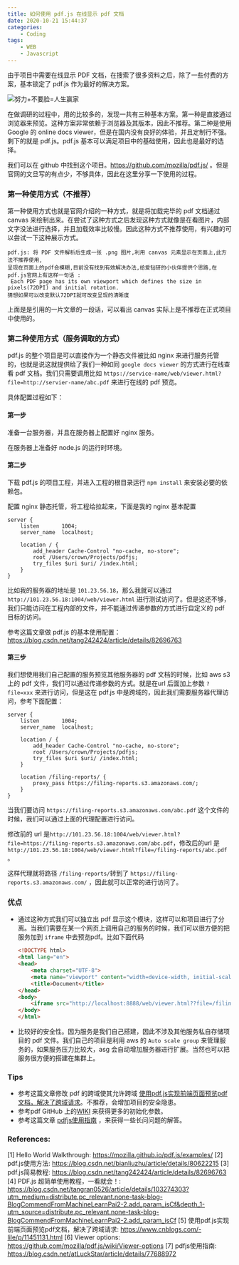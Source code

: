 ```yaml
---
title: 如何使用 pdf.js 在线显示 pdf 文档
date: 2020-10-21 15:44:37
categories: 
    - Coding
tags:
    - WEB
    - Javascript
---
```


由于项目中需要在线显示 PDF 文档，在搜索了很多资料之后，除了一些付费的方案，基本锁定了 pdf.js 作为最好的解决方案。

<!--more-->

![努力+不要脸=人生赢家](https://lilu-pic-bed.oss-cn-beijing.aliyuncs.com/my-blog/20201021-how-to-use-pdfjs-viewer/buyaolian_qinfen_renshengyingjia.jpg)

在做调研的过程中，用的比较多的，发现一共有三种基本方案。第一种是直接通过浏览器来预览。这种方案非常依赖于浏览器及其版本，因此不推荐。第二种是使用 Google 的 online docs viewer，但是在国内没有良好的体验，并且定制行不强。剩下的就是 pdf.js。pdf.js 基本可以满足项目中的基础使用，因此也是最好的选择。

我们可以在 github 中找到这个项目。https://github.com/mozilla/pdf.js/ 。但是官网的文旦写的有点少，不够具体，因此在这里分享一下使用的过程。

### 第一种使用方式（不推荐）

第一种使用方式也就是官网介绍的一种方式，就是将加载完毕的 pdf 文档通过 canvas 来绘制出来。在尝试了这种方式之后发现这种方式就像是在看图片，内部文字没法进行选择，并且加载效率比较慢。因此这种方式不推荐使用，有兴趣的可以尝试一下这种展示方式。

```
pdf.js: 将 PDF 文件解析后生成一张 .png 图片,利用 canvas 元素显示在页面上,此方法不推荐使用,
呈现在页面上的pdf会模糊,目前没有找到有效解决办法,给爱钻研的小伙伴提供个思路,在pdf.js官网上有这样一句话 :
 Each PDF page has its own viewport which defines the size in pixels(72DPI) and initial rotation. 
猜想如果可以改变默认72DPI就可改变呈现的清晰度
```

上面是是引用的一片文章的一段话，可以看出 canvas 实际上是不推荐在正式项目中使用的。

### 第二种使用方式（服务调取的方式）

pdf.js 的整个项目是可以直接作为一个静态文件被比如 nginx 来进行服务托管的，也就是说这就提供给了我们一种如同 `google docs viewer` 的方式进行在线查看 pdf 文档。我们只需要调用比如 `https://service-name/web/viewer.html?file=http://servier-name/abc.pdf` 来进行在线的 pdf 预览。

具体配置过程如下：

#### 第一步

准备一台服务器，并且在服务器上配置好 nginx 服务。

在服务器上准备好 node.js 的运行时环境。

#### 第二步

下载 pdf.js 的项目工程，并进入工程的根目录运行 `npm install` 来安装必要的依赖包。

配置 nginx 静态托管，将工程给拉起来，下面是我的 nginx 基本配置

```nginx
server {
    listen       1004;
    server_name  localhost;
    
    location / {
        add_header Cache-Control "no-cache, no-store";
        root /Users/crown/Projects/pdfjs;
        try_files $uri $uri/ /index.html;
    }
}

```

比如我的服务器的地址是 `101.23.56.18`，那么我就可以通过 `http://101.23.56.18:1004/web/viewer.html` 进行测试访问了。但是这还不够，我们只能访问在工程内部的文件，并不能通过传递参数的方式进行自定义的 pdf 目标的访问。

参考这篇文章做 pdf.js 的基本使用配置：https://blog.csdn.net/tang242424/article/details/82696763

#### 第三步

我们想使用我们自己配置的服务预览其他服务器的 pdf 文档的时候，比如 aws s3 上的 pdf 文件，我们可以通过传递参数的方式。就是在url 后面加上参数 `?file=xxx` 来进行访问，但是这在 pdf.js 中是跨域的，因此我们需要服务器代理访问，参考下面配置：

```nginx
server {
    listen       1004;
    server_name  localhost;
    
    location / {
        add_header Cache-Control "no-cache, no-store";
        root /Users/crown/Projects/pdfjs;
        try_files $uri $uri/ /index.html;
    }

    location /filing-reports/ {
        proxy_pass https://filing-reports.s3.amazonaws.com/;
    }
}
```

当我们要访问 `https://filing-reports.s3.amazonaws.com/abc.pdf` 这个文件的时候，我们可以通过上面的代理配置进行访问。

修改前的 url 是`http://101.23.56.18:1004/web/viewer.html?file=https://filing-reports.s3.amazonaws.com/abc.pdf`，修改后的url 是 `http://101.23.56.18:1004/web/viewer.html?file=/filing-reports/abc.pdf` 。

这样代理就将路径 `/filing-reports/`转到了 `https://filing-reports.s3.amazonaws.com/` ，因此就可以正常的进行访问了。

### 优点

- 通过这种方式我们可以独立出 pdf 显示这个模块，这样可以和项目进行了分离。当我们需要在某一个网页上调用自己的服务的时候，我们可以很方便的把服务加到 `iframe` 中去预览pdf。比如下面代码

  ```html
  <!DOCTYPE html>
  <html lang="en">
  <head>
      <meta charset="UTF-8">
      <meta name="viewport" content="width=device-width, initial-scale=1.0">
      <title>Document</title>
  </head>
  <body>
      <iframe src="http://localhost:8888/web/viewer.html??file=/filing-reports/reports-data/stock_au/XASX/2020/08/28/44m1wb41p7m6gr.pdf?AWSAccessKeyId=AKIAZ2SDT5DU46K54RGA&Signature=WNm48xMIlawgIwCj5R%2FlCidcIQM%3D&Expires=1603178276" width="1000" height="500"></iframe>
  </body>
  </html>
  ```

- 比较好的安全性。因为服务是我们自己搭建，因此不涉及其他服务私自存储项目的 pdf 文件。我们自己的项目是利用 aws 的 `Auto scale group` 来管理服务的，如果服务压力比较大，asg 会自动增加服务器进行扩展。当然也可以把服务很方便的搭建在集群上。

### Tips

- 参考这篇文章修改 pdf 的跨域使其允许跨域 [使用pdf.js实现前端页面预览pdf文档，解决了跨域请求](https://www.cnblogs.com/-lile/p/11451131.html)。不推荐，会增加项目的安全隐患。
- 参考pdf GitHub 上的[WIKI](https://github.com/mozilla/pdf.js/wiki/Viewer-options) 来获得更多的初始化参数。
- 参考这篇文章 [pdfjs使用指南](https://blog.csdn.net/atLuckStar/article/details/77688972) ，来获得一些长问问题的解答。

### References:

[1] Hello World Walkthrough: https://mozilla.github.io/pdf.js/examples/
[2] pdf.js使用方法: https://blog.csdn.net/bianliuzhu/article/details/80622215
[3] pdf.js简易教程: https://blog.csdn.net/tang242424/article/details/82696763
[4] PDF.js 超简单使用教程，一看就会！: https://blog.csdn.net/tangran0526/article/details/103274303?utm_medium=distribute.pc_relevant.none-task-blog-BlogCommendFromMachineLearnPai2-2.add_param_isCf&depth_1-utm_source=distribute.pc_relevant.none-task-blog-BlogCommendFromMachineLearnPai2-2.add_param_isCf
[5] 使用pdf.js实现前端页面预览pdf文档，解决了跨域请求: https://www.cnblogs.com/-lile/p/11451131.html
[6] Viewer options: https://github.com/mozilla/pdf.js/wiki/Viewer-options
[7] pdfjs使用指南: https://blog.csdn.net/atLuckStar/article/details/77688972

